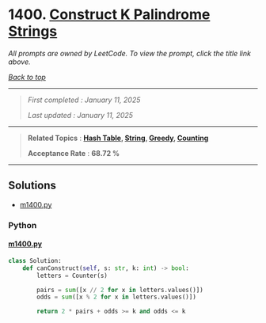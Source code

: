 # 1400. [Construct K Palindrome Strings](<https://leetcode.com/problems/construct-k-palindrome-strings>)

*All prompts are owned by LeetCode. To view the prompt, click the title link above.*

*[Back to top](<../README.md>)*

------

> *First completed : January 11, 2025*
>
> *Last updated : January 11, 2025*

------

> **Related Topics** : **[Hash Table](<by_topic/Hash Table.md>), [String](<by_topic/String.md>), [Greedy](<by_topic/Greedy.md>), [Counting](<by_topic/Counting.md>)**
>
> **Acceptance Rate** : **68.72 %**

------

## Solutions

- [m1400.py](<../my-submissions/m1400.py>)
### Python
#### [m1400.py](<../my-submissions/m1400.py>)
```Python
class Solution:
    def canConstruct(self, s: str, k: int) -> bool:
        letters = Counter(s)

        pairs = sum([x // 2 for x in letters.values()])
        odds = sum([x % 2 for x in letters.values()])

        return 2 * pairs + odds >= k and odds <= k

```

